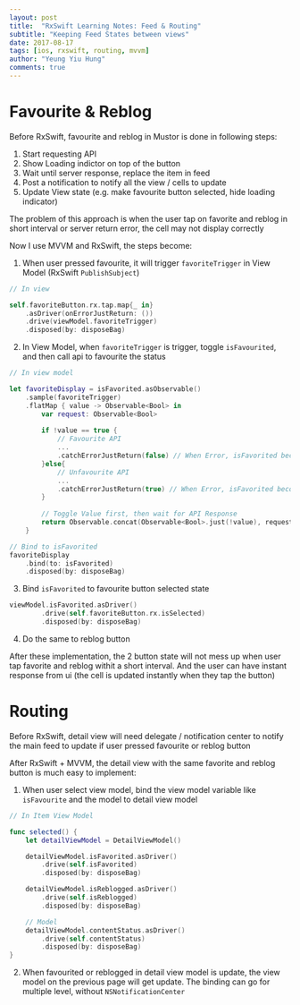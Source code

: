 ```yaml
---
layout: post 
title: 	"RxSwift Learning Notes: Feed & Routing" 
subtitle: "Keeping Feed States between views" 
date: 2017-08-17 
tags: [ios, rxswift, routing, mvvm] 
author: "Yeung Yiu Hung" 
comments: true
---
```


Favourite & Reblog
===

Before RxSwift, favourite and reblog in Mustor is done in following steps:

1. Start requesting API
2. Show Loading indictor on top of the button
3. Wait until server response, replace the item in feed
4. Post a notification to notify all the view / cells to update
5. Update View state (e.g. make favourite button selected, hide loading indicator)

The problem of this approach is when the user tap on favorite and reblog in short interval or server return error, the cell may not display correctly

Now I use MVVM and RxSwift, the steps become:

1. When user pressed favourite, it will trigger ```favoriteTrigger``` in View Model (RxSwift ```PublishSubject```)

```swift
// In view

self.favoriteButton.rx.tap.map{_ in}
    .asDriver(onErrorJustReturn: ())
    .drive(viewModel.favoriteTrigger)
    .disposed(by: disposeBag)
```

2. In View Model, when ```favoriteTrigger``` is trigger, toggle ```isFavourited```, and then call api to favourite the status

```swift
// In view model

let favoriteDisplay = isFavorited.asObservable()
    .sample(favoriteTrigger)
    .flatMap { value -> Observable<Bool> in
        var request: Observable<Bool>
        
        if !value == true {
            // Favourite API
            ...
            .catchErrorJustReturn(false) // When Error, isFavorited becomes false
        }else{
            // Unfavourite API
            ...
            .catchErrorJustReturn(true) // When Error, isFavorited becomes true
        }
        
        // Toggle Value first, then wait for API Response
        return Observable.concat(Observable<Bool>.just(!value), request)
    }

// Bind to isFavorited
favoriteDisplay
    .bind(to: isFavorited)
    .disposed(by: disposeBag)
```

3. Bind ```isFavorited``` to favourite button selected state

```swift
viewModel.isFavorited.asDriver()
        .drive(self.favoriteButton.rx.isSelected)
        .disposed(by: disposeBag)
```

4. Do the same to reblog button

After these implementation, the 2 button state will not mess up when user tap favorite and reblog withit a short interval. And the user can have instant response from ui (the cell is updated instantly when they tap the button) 

Routing
===

Before RxSwift, detail view will need delegate / notification center to notify the main feed to update if user pressed favourite or reblog button

After RxSwift + MVVM, the detail view with the same favorite and reblog button is much easy to implement:

1. When user select view model, bind the view model variable like ```isFavourite``` and the model to detail view model

```swift
// In Item View Model

func selected() {
    let detailViewModel = DetailViewModel()

    detailViewModel.isFavorited.asDriver()
        .drive(self.isFavorited)
        .disposed(by: disposeBag)

    detailViewModel.isReblogged.asDriver()
        .drive(self.isReblogged)
        .disposed(by: disposeBag)

    // Model 
    detailViewModel.contentStatus.asDriver()
        .drive(self.contentStatus)
        .disposed(by: disposeBag)
}

```

2. When favourited or reblogged in detail view model is update, the view model on the previous page will get update. The binding can go for multiple level, without ```NSNotificationCenter```